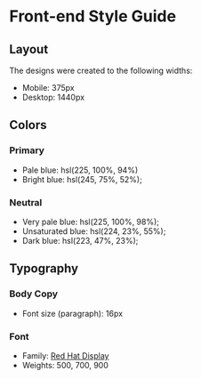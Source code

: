 # Front-end Style Guide

## Layout

The designs were created to the following widths:

-   Mobile: 375px
-   Desktop: 1440px

## Colors

### Primary

-   Pale blue: hsl(225, 100%, 94%)
-   Bright blue: hsl(245, 75%, 52%);

### Neutral

-   Very pale blue: hsl(225, 100%, 98%);
-   Unsaturated blue: hsl(224, 23%, 55%);
-   Dark blue: hsl(223, 47%, 23%);

## Typography

### Body Copy

-   Font size (paragraph): 16px

### Font

-   Family: [Red Hat Display](https://fonts.google.com/specimen/Red+Hat+Display)
-   Weights: 500, 700, 900
